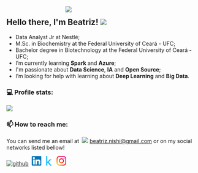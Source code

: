 <img align='right' src="https://media.giphy.com/media/LnG5C7EbyUaK9tuQ7q/giphy.gif" width="350">

## Hello there, I'm Beatriz! <img src="https://media.giphy.com/media/mGcNjsfWAjY5AEZNw6/giphy.gif" width="50">

- Data Analyst Jr at Nestlé;
- M.Sc. in Biochemistry at the Federal University of Ceará - UFC;
- Bachelor degree in Biotechnology at the Federal University of Ceará - UFC;
- I’m currently learning **Spark** and **Azure**;
- I'm passionate about **Data Science**, **IA** and **Open Source**;
- I’m looking for help with learning about **Deep Learning** and **Big Data**.

### :computer: Profile stats:
<img width="50%" align="center" src="https://github-readme-stats.vercel.app/api?username=bcnishi&show_icons=true&theme=dracula&hide_border=true" />

### :mailbox:  How to reach me:
You can send me an email at&nbsp; <img src='https://user-images.githubusercontent.com/25087769/87174308-a4680f00-c2df-11ea-90b0-5fa1fa76d2f1.png' height='15'>  beatriz.nishi@gmail.com or on my social networks listed bellow! 

<p float="left">

[<img src='https://cdn.jsdelivr.net/npm/simple-icons@3.0.1/icons/github.svg' alt='github' height='25'>](https://github.com/bcnishi)&nbsp;
[<img src='https://raw.githubusercontent.com/bcnishi/bcnishi/master/images/Linkedin.svg' alt='linkedin' height='25'>](https://www.linkedin.com/in/beatriz-caroline-nishi-07948618b/)&nbsp;
[<img src='https://raw.githubusercontent.com/bcnishi/bcnishi/master/images/kaggle.svg' alt='kaggle' height='25'>](https://www.kaggle.com/beatrizcnishi/)&nbsp;
[<img src='https://raw.githubusercontent.com/bcnishi/bcnishi/master/images/Instagram.svg' alt='instagram' height='25'>](https://www.instagram.com/beatrizcnishi/)&nbsp;
</p>


[comment]: # (<mg title="Python" src="https://raw.githubusercontent.com/bcnishi/bcnishi/master/images/python.svg" height="20" /> )

